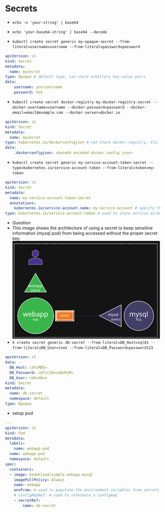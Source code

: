 # Secrets
- `echo -n 'your-string' | base64`
- `echo 'your-base64-string' | base64 --decode`






- `kubectl create secret generic my-opaque-secret --from-literal=username=username --from-literal=password=password`
```yaml
apiVersion: v1
kind: Secret
metadata:
  name: mysecret
type: Opaque # default type, can store arbitrary key-value pairs
data:
    username: yourusername
    password: XxX
```

- `kubectl create secret docker-registry my-docker-registry-secret --docker-username=username --docker-password=password --docker-email=email@example.com --docker-server=docker.io` 
```yaml
apiVersion: v1
kind: Secret
metadata:
  name: mysecret
type: kubernetes.io/dockerconfigjson # can store docker-registry, tls, or opaque secrets
data:
    .dockerconfigjson: <base64 encoded docker config json>
```

- `kubectl create secret generic my-service-account-token-secret --type=kubernetes.io/service-account-token --from-literal=token=my-token`
```yaml
apiVersion: v1
kind: Secret
metadata:
  name: my-service-account-token-secret 
  annotations:
    kubernetes.io/service-account.name: my-service-account # specify the name of the service account
type: kubernetes.io/service-account-token # used to store service account tokens
```


- Question
- This image shows the architecture of using a secret to keep sensitive information (mysql pod) from being accessed without the proper secret key. 
![alt text](image.png)
- `k create secret generic db-secret --from-literal=DB_Host=sql01 --from-literal=DB_User=root --from-literal=DB_Password=password123`

```yaml
apiVersion: v1
data:
  DB_Host: c3FsMDE=
  DB_Password: cGFzc3dvcmQxMjM=
  DB_User: cm9vdA==
kind: Secret
metadata:
  name: db-secret
  namespace: default
type: Opaque
```

- setup pod
```yaml
---
apiVersion: v1 
kind: Pod 
metadata:
  labels:
    name: webapp-pod
  name: webapp-pod
  namespace: default 
spec:
  containers:
  - image: kodekloud/simple-webapp-mysql
    imagePullPolicy: Always
    name: webapp
    envFrom: # used to populate the environment variables from secrets or configmaps
    # configMapRef: # used to reference a configmap
    - secretRef:
        name: db-secret
```
